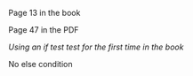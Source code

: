 Page 13 in the book

Page 47 in the PDF

*Using an if test test for the first time in the book*

No else condition
